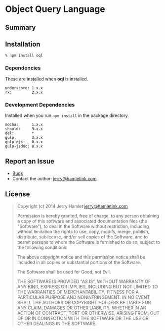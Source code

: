 Object Query Language
=====================

> 


Summary
-------


Installation
------------

~~~
% npm install oql
~~~


### Dependencies ###

These are installed when **oql** is installed.

~~~
underscore: 1.x.x
rx:         2.x.x
~~~


### Development Dependencies ###

Installed when you run `npm install` in the package directory.

~~~
mocha:      1.x.x
should:     3.x.x
del:        *
gulp:       3.x.x
gulp-ejs:   0.x.x
gulp-jsdoc: 0.x.x
~~~


Report an Issue
---------------

* [Bugs](http://github.com/jhamlet/oql/issues)
* Contact the author: <jerry@hamletink.com>


License
-------

> Copyright (c) 2014 Jerry Hamlet <jerry@hamletink.com>
> 
> Permission is hereby granted, free of charge, to any person
> obtaining a copy of this software and associated documentation
> files (the "Software"), to deal in the Software without
> restriction, including without limitation the rights to use,
> copy, modify, merge, publish, distribute, sublicense, and/or sell
> copies of the Software, and to permit persons to whom the
> Software is furnished to do so, subject to the following
> conditions:
> 
> The above copyright notice and this permission notice shall be
> included in all copies or substantial portions of the Software.
> 
> The Software shall be used for Good, not Evil.
> 
> THE SOFTWARE IS PROVIDED "AS IS", WITHOUT WARRANTY OF ANY KIND,
> EXPRESS OR IMPLIED, INCLUDING BUT NOT LIMITED TO THE WARRANTIES
> OF MERCHANTABILITY, FITNESS FOR A PARTICULAR PURPOSE AND
> NONINFRINGEMENT. IN NO EVENT SHALL THE AUTHORS OR COPYRIGHT
> HOLDERS BE LIABLE FOR ANY CLAIM, DAMAGES OR OTHER LIABILITY,
> WHETHER IN AN ACTION OF CONTRACT, TORT OR OTHERWISE, ARISING
> FROM, OUT OF OR IN CONNECTION WITH THE SOFTWARE OR THE USE OR
> OTHER DEALINGS IN THE SOFTWARE.
